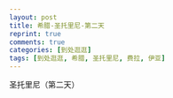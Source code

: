 ```yaml
---
layout: post
title: 希腊-圣托里尼-第二天
reprint: true
comments: true
categories: [到处逛逛]
tags: [到处逛逛, 希腊, 圣托里尼, 费拉, 伊亚]
---
```


圣托里尼（第二天）


<script>
    photos=[
        ["http://of74i8aex.bkt.clouddn.com/images/20170920/DSC07643.jpg", "", "75%"],
        ["http://of74i8aex.bkt.clouddn.com/images/20170920/DSC07649.jpg", "", "75%"],
        ["http://of74i8aex.bkt.clouddn.com/images/20170920/DSC07652.jpg", "", "75%"],
        ["http://of74i8aex.bkt.clouddn.com/images/20170920/DSC07656.jpg", "", "75%"],
        ["http://of74i8aex.bkt.clouddn.com/images/20170920/DSC07662.jpg", "", "75%"],
        ["http://of74i8aex.bkt.clouddn.com/images/20170920/DSC07663.jpg", "", "75%"],
        ["http://of74i8aex.bkt.clouddn.com/images/20170920/DSC07664.jpg", "", "75%"],
        ["http://of74i8aex.bkt.clouddn.com/images/20170920/DSC07665.jpg", "", "75%"],
        ["http://of74i8aex.bkt.clouddn.com/images/20170920/DSC07666.jpg", "", "75%"],
        ["http://of74i8aex.bkt.clouddn.com/images/20170920/DSC07668.jpg", "", "75%"],
        ["http://of74i8aex.bkt.clouddn.com/images/20170920/DSC07671.jpg", "", "75%"],
        ["http://of74i8aex.bkt.clouddn.com/images/20170920/DSC07673.jpg", "", "75%"],
        ["http://of74i8aex.bkt.clouddn.com/images/20170920/DSC07676.jpg", "", "75%"],
        ["http://of74i8aex.bkt.clouddn.com/images/20170920/DSC07677.jpg", "", "75%"],
        ["http://of74i8aex.bkt.clouddn.com/images/20170920/DSC07678.jpg", "", "75%"],
        ["http://of74i8aex.bkt.clouddn.com/images/20170920/DSC07679.jpg", "", "75%"],
        ["http://of74i8aex.bkt.clouddn.com/images/20170920/DSC07680.jpg", "", "75%"],
        ["http://of74i8aex.bkt.clouddn.com/images/20170920/DSC07684.jpg", "", "75%"],
        ["http://of74i8aex.bkt.clouddn.com/images/20170920/DSC07686.jpg", "", "75%"],
        ["http://of74i8aex.bkt.clouddn.com/images/20170920/DSC07691.jpg", "", "75%"],
        ["http://of74i8aex.bkt.clouddn.com/images/20170920/DSC07698.jpg", "", "75%"],
        ["http://of74i8aex.bkt.clouddn.com/images/20170920/DSC07703.jpg", "", "75%"],
        ["http://of74i8aex.bkt.clouddn.com/images/20170920/DSC07704.jpg", "", "75%"],
        ["http://of74i8aex.bkt.clouddn.com/images/20170920/DSC07707.jpg", "", "75%"],
        ["http://of74i8aex.bkt.clouddn.com/images/20170920/DSC07713.jpg", "", "75%"],
        ["http://of74i8aex.bkt.clouddn.com/images/20170920/DSC07720.jpg", "", "75%"],
        ["http://of74i8aex.bkt.clouddn.com/images/20170920/DSC07721.jpg", "", "75%"],
        ["http://of74i8aex.bkt.clouddn.com/images/20170920/DSC07726.jpg", "", "75%"],
        ["http://of74i8aex.bkt.clouddn.com/images/20170920/DSC07735.jpg", "", "75%"],
        ["http://of74i8aex.bkt.clouddn.com/images/20170920/DSC07749.jpg", "", "75%"],
        ["http://of74i8aex.bkt.clouddn.com/images/20170920/DSC07758.jpg", "", "75%"],
        ["http://of74i8aex.bkt.clouddn.com/images/20170920/DSC07759.jpg", "", "75%"],
        ["http://of74i8aex.bkt.clouddn.com/images/20170920/DSC07760.jpg", "", "75%"],
        ["http://of74i8aex.bkt.clouddn.com/images/20170920/DSC07761.jpg", "", "75%"],
        ["http://of74i8aex.bkt.clouddn.com/images/20170920/DSC07764.jpg", "", "75%"],
        ["http://of74i8aex.bkt.clouddn.com/images/20170920/DSC07767.jpg", "", "75%"],
        ["http://of74i8aex.bkt.clouddn.com/images/20170920/DSC07772.jpg", "", "75%"],
        ["http://of74i8aex.bkt.clouddn.com/images/20170920/DSC07773.jpg", "", "75%"],
        ["http://of74i8aex.bkt.clouddn.com/images/20170920/DSC07774.jpg", "", "75%"],
        ["http://of74i8aex.bkt.clouddn.com/images/20170920/DSC07776.jpg", "", "75%"],
        ["http://of74i8aex.bkt.clouddn.com/images/20170920/DSC07777.jpg", "", "75%"],
        ["http://of74i8aex.bkt.clouddn.com/images/20170920/DSC07778.jpg", "", "75%"],
        ["http://of74i8aex.bkt.clouddn.com/images/20170920/DSC07783.jpg", "", "75%"],
        ["http://of74i8aex.bkt.clouddn.com/images/20170920/DSC07784.jpg", "", "75%"],
        ["http://of74i8aex.bkt.clouddn.com/images/20170920/DSC07788.jpg", "", "75%"],
        ["http://of74i8aex.bkt.clouddn.com/images/20170920/DSC07789.jpg", "", "75%"],
        ["http://of74i8aex.bkt.clouddn.com/images/20170920/DSC07791.jpg", "", "75%"],
        ["http://of74i8aex.bkt.clouddn.com/images/20170920/DSC07792.jpg", "", "75%"],
        ["http://of74i8aex.bkt.clouddn.com/images/20170920/DSC07797.jpg", "", "75%"],
        ["http://of74i8aex.bkt.clouddn.com/images/20170920/DSC07804.jpg", "", "75%"],
        ["http://of74i8aex.bkt.clouddn.com/images/20170920/DSC07805.jpg", "", "75%"],
        ["http://of74i8aex.bkt.clouddn.com/images/20170920/DSC07806.jpg", "", "75%"],
        ["http://of74i8aex.bkt.clouddn.com/images/20170920/DSC07808.jpg", "", "75%"],
        ["http://of74i8aex.bkt.clouddn.com/images/20170920/DSC07810.jpg", "", "75%"],
        ["http://of74i8aex.bkt.clouddn.com/images/20170920/DSC07821.jpg", "", "75%"],
        ["http://of74i8aex.bkt.clouddn.com/images/20170920/DSC07825.jpg", "", "75%"],
        ["http://of74i8aex.bkt.clouddn.com/images/20170920/DSC07828.jpg", "", "75%"],
        ["http://of74i8aex.bkt.clouddn.com/images/20170920/DSC07829.jpg", "", "75%"],
        ["http://of74i8aex.bkt.clouddn.com/images/20170920/DSC07831.jpg", "", "75%"],
        ["http://of74i8aex.bkt.clouddn.com/images/20170920/DSC07837.jpg", "", "75%"],
        ["http://of74i8aex.bkt.clouddn.com/images/20170920/DSC07846.jpg", "", "75%"],
        ["http://of74i8aex.bkt.clouddn.com/images/20170920/DSC07848.jpg", "", "75%"],
        ["http://of74i8aex.bkt.clouddn.com/images/20170920/DSC07853.jpg", "", "75%"],
        ["http://of74i8aex.bkt.clouddn.com/images/20170920/DSC07858.jpg", "", "75%"],
        ["http://of74i8aex.bkt.clouddn.com/images/20170920/DSC07861.jpg", "", "75%"],
        ["http://of74i8aex.bkt.clouddn.com/images/20170920/DSC07866.jpg", "", "75%"],
        ["http://of74i8aex.bkt.clouddn.com/images/20170920/DSC07867.jpg", "", "75%"],
        ["http://of74i8aex.bkt.clouddn.com/images/20170920/DSC07873.jpg", "", "75%"],
        ["http://of74i8aex.bkt.clouddn.com/images/20170920/DSC07879.jpg", "", "75%"],
        ["http://of74i8aex.bkt.clouddn.com/images/20170920/DSC07881.jpg", "", "75%"],
        ["http://of74i8aex.bkt.clouddn.com/images/20170920/DSC07889.jpg", "", "75%"],
        ["http://of74i8aex.bkt.clouddn.com/images/20170920/DSC07894.jpg", "", "75%"],
        ["http://of74i8aex.bkt.clouddn.com/images/20170920/DSC07898.jpg", "", "75%"],
        ["http://of74i8aex.bkt.clouddn.com/images/20170920/DSC07912.jpg", "", "75%"],
        ["http://of74i8aex.bkt.clouddn.com/images/20170920/DSC07926.jpg", "", "75%"],
        ["http://of74i8aex.bkt.clouddn.com/images/20170920/DSC07927.jpg", "", "75%"],
        ["http://of74i8aex.bkt.clouddn.com/images/20170920/DSC07932.jpg", "", "75%"],
        ["http://of74i8aex.bkt.clouddn.com/images/20170920/DSC07935.jpg", "", "75%"],
        ["http://of74i8aex.bkt.clouddn.com/images/20170920/DSC07936.jpg", "", "75%"],
        ["http://of74i8aex.bkt.clouddn.com/images/20170920/DSC07952.jpg", "", "75%"],
        ["http://of74i8aex.bkt.clouddn.com/images/20170920/DSC07962.jpg", "", "75%"],
        ["http://of74i8aex.bkt.clouddn.com/images/20170920/DSC07972.jpg", "", "75%"],
        ["http://of74i8aex.bkt.clouddn.com/images/20170920/DSC07981.jpg", "", "75%"],
        ["http://of74i8aex.bkt.clouddn.com/images/20170920/DSC08000.jpg", "", "75%"],
        ["http://of74i8aex.bkt.clouddn.com/images/20170920/DSC08001.jpg", "", "75%"],
        ["http://of74i8aex.bkt.clouddn.com/images/20170920/DSC08003.jpg", "", "75%"],
        ["http://of74i8aex.bkt.clouddn.com/images/20170920/DSC08005.jpg", "", "75%"],
        ["http://of74i8aex.bkt.clouddn.com/images/20170920/DSC08008.jpg", "", "75%"],
        ["http://of74i8aex.bkt.clouddn.com/images/20170920/DSC08011.jpg", "", "75%"],
        ["http://of74i8aex.bkt.clouddn.com/images/20170920/DSC08014.jpg", "", "75%"],
        ["http://of74i8aex.bkt.clouddn.com/images/20170920/DSC08106.jpg", "", "75%"],
        ["http://of74i8aex.bkt.clouddn.com/images/20170920/DSC08107.jpg", "", "75%"],
        ["http://of74i8aex.bkt.clouddn.com/images/20170920/DSC08131.jpg", "", "75%"],
        ["http://of74i8aex.bkt.clouddn.com/images/20170920/DSC08132.jpg", "", "75%"],
        ["http://of74i8aex.bkt.clouddn.com/images/20170920/DSC08139.jpg", "", "75%"],
    ];
    for (var i=0; i<photos.length; i++)
    {
        document.write("<figure><a href=\"" + photos[i][0] + "\" target=\"_blank\">")
        document.write("<img src=\"" + photos[i][0] + "\" alt=\"" + photos[i][1] + "\" width=\"" + photos[i][2] + "\">")
        document.write("</a></figure>")

        if (photos[i].length > 3)
            document.write(photos[i][3] + "<br><br>")
        else if (photos[i][1].length > 0)
            document.write(photos[i][1] + "<br><br>")
        else
            document.write("<br>")
    }
</script>
